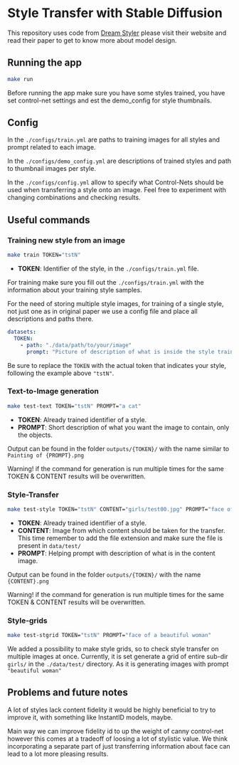 # Style Transfer with Stable Diffusion 

This repository uses code from [Dream Styler](https://nmhkahn.github.io/dreamstyler/) please visit their website and read their paper to get to know more about model design.

## Running the app

```bash
make run
```

Before running the app make sure you have some styles trained, you have set control-net settings and est the demo_config
for style thumbnails.

## Config

In the `./configs/train.yml` are paths to training images for all styles and prompt related to each image. 

In the `./configs/demo_config.yml` are descriptions of trained styles and path to thumbnail images per style.

In the `./configs/config.yml` allow to specify what Control-Nets should be used when transferring a style onto an image. Feel free to experiment with changing combinations and checking results.

## Useful commands

### Training new style from an image

```bash
make train TOKEN="tstN"
```

- **TOKEN**: Identifier of the style, in the `./configs/train.yml` file.

For training make sure you fill out the `./configs/train.yml` with the information about your training style samples.

For the need of storing multiple style images, for training of a single style, not just one as in original paper we use
a config file and place all descriptions and paths there.

```yaml
datasets:
  TOKEN:
    - path: "./data/path/to/your/image"
      prompt: "Picture of description of what is inside the style training image, in the style of {}"
```

Be sure to replace the `TOKEN` with the actual token that indicates your style, following the example above `"tstN"`.

### Text-to-Image generation

```bash
make test-text TOKEN="tstN" PROMPT="a cat"
```

- **TOKEN**: Already trained identifier of a style.
- **PROMPT**: Short description of what you want the image to contain, only the objects.

Output can be found in the folder `outputs/{TOKEN}/` with the name similar to `Painting of {PROMPT}.png`

Warning! if the command for generation is run multiple times for the same TOKEN & CONTENT results will be overwritten.

### Style-Transfer

```bash
make test-style TOKEN="tstN" CONTENT="girls/test00.jpg" PROMPT="face of a beautiful woman"
```

- **TOKEN**: Already trained identifier of a style.
- **CONTENT**: Image from which content should be taken for the transfer. This time remember to add the file extension
  and make sure the file is present in `data/test/`
- **PROMPT**: Helping prompt with description of what is in the content image.

Output can be found in the folder `outputs/{TOKEN}/` with the name `{CONTENT}.png`

Warning! if the command for generation is run multiple times for the same TOKEN & CONTENT results will be overwritten.

### Style-grids

```bash
make test-stgrid TOKEN="tstN" PROMPT="face of a beautiful woman"
```

We added a possibility to make style grids, so to check style transfer on multiple images at once.
Currently, it is set generate a grid of entire sub-dir `girls/` in the `./data/test/` directory. As it is generating images with prompt `"beautiful woman"`

## Problems and future notes

A lot of styles lack content fidelity it would be highly beneficial to try to improve it, with something like InstantID models, maybe.

Main way we can improve fidelity id to up the weight of canny control-net however this comes at a tradeoff of loosing a lot of stylistic value.
We think incorporating a separate part of just transferring information about face can lead to a lot more pleasing results.

